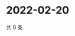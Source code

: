 # 2022-02-20

共 0 条

<!-- BEGIN WEIBO -->
<!-- 最后更新时间 Sun Feb 20 2022 05:12:59 GMT+0800 (China Standard Time) -->

<!-- END WEIBO -->

